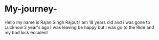 # My-journey-
Hello my name is Rajan Singh Rajput I am 18 years old and i was gone to Lucknow 2 year's ago I was leaving be happy but i was go to the Ride and my bad luck eccident 
